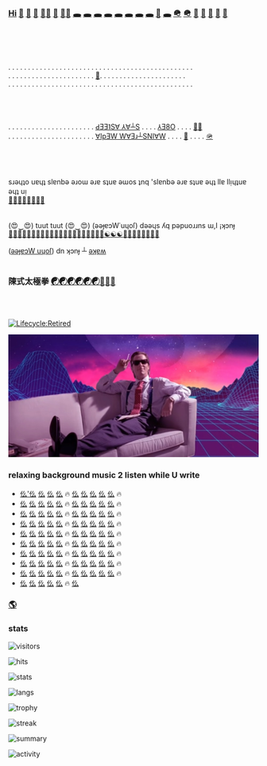 ### [Hi](https://youtu.be/I6FmwBPDT-w) [👋](https://youtu.be/pcLBtRMiyxA) [🐑](https://youtu.be/JgFgnXtF9Cc) [🐇](https://youtu.be/t3j_lyTrtG0) [🏃‍♂️](https://youtu.be/kfFuckTgnc4) [🤖](https://youtu.be/GcMXQZ69lSI) [🏃‍♂️](https://youtu.be/ouzKl0oD6sU) [🕳️](https://youtu.be/qHAKqVvGj3w) [🕳️](https://youtu.be/7yLBNRyGvG8) [🕳️](https://youtu.be/uFQhn8RW0Nk) [🕳️](https://youtu.be/atMdf0rhbpI) [🕳️](https://youtu.be/BVLvQcO7JGk) [🕳️](https://youtu.be/HbBmZPb2spk) [🕳️](https://youtu.be/6T_Rj47nm0Q) [🕳️](https://youtu.be/xy-NQzeXhYg) [👀](https://youtu.be/ZVPolwmpOUo) [🕳️](https://youtu.be/5i0u4jFmE78) [🪖](https://youtu.be/tHxf17yJsKs) [🪖](https://imgur.com/uNYH2pI) [🐑](https://youtu.be/1IIPJQ-1jlc) [🦠](https://youtu.be/QQPOdklAU3c) [🦠](https://youtu.be/gVZJb9aPd5s) [🐜](https://www.youtube.com/shorts/PIL-rOqlUog) [🚂](https://youtu.be/2wZ7acowkC4)
<br><br><br><br>
. . . . . . . . . . . . . . . . . . . . . . . . . . . . . . . . . . . . . . . . . . . . . . . <br>
. . . . . . . . . . . . . . . . . . . . . . [🐜](https://youtu.be/W5DIOT23uFo). . . . . . . . . . . . . . . . . . . . . .<br>
. . . . . . . . . . . . . . . . . . . . . . . . . . . . . . . . . . . . . . . . . . . . . . . <br>
<br><br><br><br>
. . . . . . . . . . . . . . . . . . . . . . [ԀƎƎ˥S∀ ⅄∀┴S](https://youtu.be/8HtBz_b_d9s) . . . . [⅄Ǝ8O](https://youtu.be/FfRgBTsI0io) . . . . [🏃‍♂️](https://t.me/socialmedia42)<br>
. . . . . . . . . . . . . . . . . . . . . . [∀IpƎW W∀Ǝɹ┴SNI∀W](https://youtu.be/iz2DV7FWdds?t=218) . . . . [👀](https://youtu.be/bTpt5JH4TWs) . . . . [🪖](https://youtu.be/_hBjxVNA0i4)<br>
<br><br><br><br>
sɹǝɥʇo uɐɥʇ slɐnbǝ ǝɹoɯ ǝɹɐ sʇuɐ ǝɯos ʇnq 'slɐnbǝ ǝɹɐ sʇuɐ ǝɥʇ llɐ llᴉɥʇuɐ ǝɥʇ uᴉ<br>
[🐜](https://youtu.be/ShB9ZONCITE)[🐜](https://youtu.be/xy-NQzeXhYg)[🐜](https://youtu.be/NuHvkU_gpMk)[🐜](https://youtu.be/JrBdYmStZJ4)[🐜](https://youtu.be/-6Wu0Q7x5D0)[🐜](https://youtu.be/W8ZAtgCWsYI)[🐜](https://youtu.be/0JW60sTcp9k)[🐜](https://youtu.be/MJ-3fZ5E_h4)
<br><br><br>
(😍‿😍) tuut tuut (😍‿😍) (ǝǝɟɐɔW˙uɥoſ) dǝǝɥs ʎq pǝpuoɹɹns ɯ,I ¡ʞɔnɟ<br>
[🚂](https://youtu.be/2wZ7acowkC4)[🚃](https://youtu.be/q_qgVn-Op7Q)[🚃](https://youtu.be/RBJj_UwkSyc)[🚃](https://youtu.be/dgsqX-IxrKc)[🐑](https://youtu.be/ONifZ2NMMow)[👀](https://youtu.be/qh2QVTQ3NOw)[👀](https://youtu.be/I2BC4lKWTOQ)[👀](https://youtu.be/Boq7rlWzVRI)[👀](https://youtu.be/pcWRQTOrN4o)[🐑](https://youtu.be/kZgE_sUrXFY)[🐑](https://youtu.be/sutgWjz10sM)[🐑](https://youtu.be/zCBNwGHPZ2M)[🐑](https://youtu.be/_mkiGMtbrPM)[🐑](https://youtu.be/1zqAfRtMZSg)[🐑](https://youtu.be/O_Ed-GWY5zw)[🐑](https://youtu.be/23EmJYSjW-g)[🐑](https://youtu.be/Xtr13I2ZXC8)[🐑](https://youtu.be/rpQ8ipjg1b0)[🐑](https://youtu.be/gI4UpBjdJ3s)[🐑](https://youtu.be/j_y88KAPKW0)[🐑](https://youtu.be/ZVmMvH84DFg)[☯](https://youtu.be/gXQ32ooefxA)[☯](https://youtu.be/GMI1OYUv4Qo)[☯](https://youtu.be/hvBKeyyjVjQ)[🥋](https://youtu.be/uaTyX8z1Zg0)[🖕](https://youtu.be/3fGQ8pF3wYU)[🖕](https://youtu.be/Xyzmv4390Z8)[🐑](https://youtu.be/7O-C49VpS30)[🐑](https://youtu.be/9k_ptxWsadI)[🐑](https://youtu.be/_N8WSXTC92E)[🐺](https://youtu.be/38AYeNGjqg0)[🐺](https://youtu.be/nYFAOBM-nLU)
<br><br>
([ǝǝɟɐɔW uɥoſ](https://youtu.be/_hBjxVNA0i4)) dn ʞɔnɟ ┴ [ǝʞɐʍ](https://youtu.be/GLIv191WQSo)
<br><br>
### 陳式太極拳 [☯](https://youtu.be/g0LkJ2bv1rg)[☯](https://youtu.be/JywRX-ZGmW4)[☯](https://youtu.be/jXGhcdhdMGs)[☯](https://youtu.be/RIn2ksyivT8)[☯](https://www.youtube.com/shorts/aN_h3Rqjj6k)[☯](https://youtu.be/CE9vH3vtrr4)[🥋](https://youtu.be/qpG__DSvAyk)[🥋](https://youtu.be/eCbmg4Zt_QA)[🥋](https://youtu.be/g2c_-9kIjyU)
<br><br>

[![Lifecycle:Retired](https://img.shields.io/badge/Lifecycle-Retired-d45500)](https://youtu.be/cdFIgYXHQQ8?t=180)<br>

[![Image](https://github.com/f1f47a23/f1f47a23/blob/main/mareux.jpg)](https://youtu.be/SlHSr-6ji0w)
### relaxing background music 2 listen while U write
- [仫](https://www.youtube.com/watch?v=IiE3-UkyV10&list=OLAK5uy_kLGJaJE5kzPNpI4SzcOfoZ5kl1KyH0Hro)['](https://steveroach.bandcamp.com/album/dream-tracker)[仫](https://www.youtube.com/watch?v=RBaZ3DCD3Lg&list=OLAK5uy_nTcjFDat0k_ZW85QestrqUOSN6VcLKPc4) [仫](https://www.youtube.com/watch?v=5zU-nOSI5z8&list=OLAK5uy_nMQ4kBeeov7vbF3kYkbT5PMkg3OJe_GPw) [仫](https://www.youtube.com/watch?v=1isbA6Pi69g&list=OLAK5uy_nQg_37r7nCYHjkbGloyuDagPfzPsFl1lk) [仫](https://www.youtube.com/watch?v=x3sp8EZoeiI&list=OLAK5uy_nedbEA6XqA5IE1bY0zHArICKXZgjbkd3s) 🔥 [仫](https://www.youtube.com/watch?v=YOhhnIpJqpg&list=OLAK5uy_k45Hdd-NJDgmRTYJIL_Ps7w-Jr4mD24Y4) [仫](https://www.youtube.com/watch?v=2hnOeE7UwWE&list=OLAK5uy_kXX_fQkcXhNEf1D4yoaUeo5CK75SddSWc) [仫](https://www.youtube.com/watch?v=wQvLzls6mIQ&list=OLAK5uy_lermRu9ku4ACmgwzF5T1Ow0LCD9cPvHQc) [仫](https://www.youtube.com/watch?v=Js7VM9_3XIQ&list=OLAK5uy_mk2yz0S4z79EX0CHV49XbFJ89vKuytKGU) [仫](https://www.youtube.com/watch?v=hSB7Rt1Pg0k&list=OLAK5uy_nbqeSy3P-zjLNPlMMlUFhADgQ6TK_bCcU) 🔥 
- [仫](https://www.youtube.com/watch?v=6_pzxGopk_Y&list=OLAK5uy_m2Pg3-RWe6wJHPqJLOUML9AuU0GhaA5KE) [仫](https://www.youtube.com/watch?v=dFd3W5WiJsI&list=OLAK5uy_l33qHsx99TOLnQrHanHBwjPI_HDTgfoRM) [仫](https://www.youtube.com/watch?v=BFdJtGb2qz8&list=OLAK5uy_mKGWoQvd00SsNtKeh_q8D3OiH8tzy-HSM) [仫](https://www.youtube.com/watch?v=IKXNj-oNPRI&list=OLAK5uy_m-Lvwr-S-56SgVN-ctVcgdmY85hVoC7TM) [仫](https://www.youtube.com/watch?v=O3CtVYEFIiU&list=OLAK5uy_mL1l2HPLX9MIlJjTjvzoFLKGh2lPUamTM) 🔥 [仫](https://www.youtube.com/watch?v=TcV3gaiEQN8&list=OLAK5uy_nEkqKbNYnvJk8zFD4TKdI-69ZeSoqEysU) [仫](https://www.youtube.com/watch?v=GymoJnPlubE&list=OLAK5uy_kzBWUkDjf5H-Xyd1XkchCfhDukwbRj8Yc) [仫](https://www.youtube.com/watch?v=tng8dphqXzw&list=OLAK5uy_nL7wlOrWiVAiloUuSJ5u4xWppJSmtTrQE) [仫](https://www.youtube.com/watch?v=9AFQ4bErcmQ&list=OLAK5uy_m6Aydj_9UxGX82nw2N_VvGha4hQ9pY1_M) [仫](https://www.youtube.com/watch?v=XbbZhFQiyeo&list=OLAK5uy_nU52NBUv9RmXChg6_UzUbt7dZ1ceFKGfA) 🔥 
- [仫](https://www.youtube.com/watch?v=OcACj5AW81o&list=OLAK5uy_nxEzAhowCQf9spTvzYMlHMdg_d3OMD-vc) [仫](https://www.youtube.com/watch?v=oUzexxIynus&list=OLAK5uy_mLoKtIJTgKybUsqs_DYQLcHdOfz6XPlVA) [仫](https://www.youtube.com/watch?v=HBDtQaRkPgU&list=OLAK5uy_nADgxjert4-12ysTNR7ct-YweirSRHfUA) [仫](https://www.youtube.com/watch?v=On0_biuPLTk&list=OLAK5uy_kwyvx_qUkePrdYOF2v34Na8WJm7_jR9GU) [仫](https://www.youtube.com/watch?v=5KGQUlV4v3M&list=OLAK5uy_liJQCOEqARABXDm7MunMQ02kpa8-q3h5Y) 🔥 [仫](https://www.youtube.com/watch?v=7tobkfDOMaU&list=OLAK5uy_lT8kogUO2AG4YLB7Iju7LKH83aX7xjiek) [仫](https://www.youtube.com/watch?v=WdaLgZPBC4I&list=OLAK5uy_ky1URAv8NLWZatHsrO7iJpM5x1wJQx3n0) [仫](https://youtu.be/J42IU0jmhZE) [仫](https://youtu.be/rIrEvUXVHtg) [仫](https://youtu.be/rbWJerGaS-E) 🔥 
- [仫](https://youtu.be/IMo3i_ukRRE) [仫](https://youtu.be/UQgUkIbJnUs) [仫](https://www.youtube.com/watch?v=dT3DFgN6akI&list=OLAK5uy_kntP51lDg5nck12iRKL0j29gyCgHyq6_A) [仫](https://www.youtube.com/watch?v=z76SgoNhLsE&list=OLAK5uy_lZqDXoZPx7Yjm4J6RrH9-4p67EFDcakFE) [仫](https://www.youtube.com/watch?v=_25SAynxrFU&list=OLAK5uy_n7MQBk1_fvX0c9e1cjO5qob23j_l_cnzU) 🔥 [仫](https://www.youtube.com/watch?v=AdIjgcP7_NA&list=OLAK5uy_leyG1weMjC0Q6aJbv5P4gGCIvxahsqm7c) [仫](https://www.youtube.com/watch?v=viIRFolPmZM&list=OLAK5uy_kOTiSbVBfQMWc5DvFNSHOl422YlHIEZFM) [仫](https://www.youtube.com/watch?v=kh_4Duz-LhI&list=OLAK5uy_l6CBmbw8dpIfIpO7aj2-QxR9rZK0TSaEg) [仫](https://www.youtube.com/watch?v=AyDYhW1U_6A&list=OLAK5uy_kvm20GzuvPc52Egtk-Q0oukLMNyfi2MEA) [仫](https://www.youtube.com/watch?v=wjakadrGTF4&list=OLAK5uy_kBu6HqfbRrPXcgjbfOJBZrky7zFAuSU4U) 🔥
- [仫](https://www.youtube.com/watch?v=1et-GskTVYw&list=OLAK5uy_nyw2o5L_hlU_dCHQQ88g847Xa9ol2ibdQ) [仫](https://www.youtube.com/watch?v=2i7bxolsTV0&list=OLAK5uy_n_i-57wro3Wu9B7CRHubF2_po3jGlbEkA) [仫](https://www.youtube.com/watch?v=8CQG_52Kd_M&list=OLAK5uy_lgVdLi-XRQjryU_zcKqBjrxY4JNLPLwxA)
 [仫](https://www.youtube.com/watch?v=zJ56kOhShdA&list=OLAK5uy_nPFuHPCgUf3VMhYeUdqaW_bCZhnrtXyeQ) [仫](https://www.youtube.com/watch?v=CeBCTyP0P64&list=OLAK5uy_nEk3dlO48XAXteKaSDsrtJ0654cFcLhy8) 🔥 [仫](https://www.youtube.com/watch?v=RqExBZzca2c&list=OLAK5uy_nHl9VJCvPNTbyKHRk38EC3cp72cfoFHtw) [仫](https://www.youtube.com/watch?v=D2t6LrGRLmw&list=OLAK5uy_l_wIhQCEnXzzoEph9IH4zZ6iNBWGt-jj0) [仫](https://www.youtube.com/watch?v=RTEAx8OO6HA&list=OLAK5uy_nxvpsUCtIiGNwnGVPMQuD1NYiQJ6KQGfA) [仫](https://www.youtube.com/watch?v=TC5ltvuV2bY&list=OLAK5uy_mM6p2jAC4JblHYq9xaXYuj_dVGioQIlrA) [仫](https://www.youtube.com/watch?v=rAYcnKL8NiM&list=OLAK5uy_m1WFOa2BkrjwKPoPnm77vQ7g2wWt1oGN4) 🔥
- [仫](https://www.youtube.com/watch?v=uDjAK2woCJQ&list=OLAK5uy_mgssfN1yYEfi-TC5b44WikoHnJnBPI-Ms) [仫](https://www.youtube.com/watch?v=8sKnyY2ZF4w&list=OLAK5uy_lobpz-siH1-14jWaqYWOEBYVfKQZuBfQw) [仫](https://www.youtube.com/watch?v=olQC6rp4ouE&list=OLAK5uy_mYYRcU9UkCXmCwnYPJjKTvp4Sr58HJcm4) [仫](https://www.youtube.com/watch?v=43PX4E3_mSk&list=OLAK5uy_kR77Qzp4ZCZo2CU1cdz2oEaLRwP-EwK3s) [仫](https://www.youtube.com/watch?v=0UvwQE_3E3k&list=OLAK5uy_lt1FaMDOS8al0Ggk85GZVBJ0a3lRaH7s0) 🔥 [仫](https://www.youtube.com/watch?v=z4J-9ZILZUk&list=OLAK5uy_nd2O8Cq4VNdzqFRBp56aBaQVa9Lz6CiVE) [仫](https://www.youtube.com/watch?v=0HCBKVg0Dmc&list=OLAK5uy_lFGDQXVR134jJqCCxjomscAFjVgE-wPJI) [仫](https://www.youtube.com/watch?v=KjlBRpNrUtA&list=OLAK5uy_mSAa_KG0mwrLlcb96XOrg4Rk5dME_g1hw) [仫](https://www.youtube.com/watch?v=LoSb03HTqn8) [仫](https://www.youtube.com/watch?v=M9zW7vgVebc&list=OLAK5uy_mVowMMqas4te11b4NGJyWNLrx9MA7lD-g) 🔥
- [仫](https://www.youtube.com/watch?v=pkac-JdbL1g&list=OLAK5uy_mzlGVmOCRKMjxESG9SHaVYG1lCdPxvsHU) [仫](https://www.youtube.com/watch?v=4PiaEqvA9pQ&list=OLAK5uy_kjnXn-EHIBUXFvhT-xV7Ocjm3RJrX2es4) [仫](https://www.youtube.com/watch?v=qVVr37fcbO8&list=OLAK5uy_lZbSJq8Xhhg0llznvX5uHAlyjoO2noAns) [仫](https://www.youtube.com/watch?v=TFfm7sA599c&list=OLAK5uy_l5H0IFgR-W1DMn7JjU26YlAQ31QlvyuFk) [仫](https://www.youtube.com/watch?v=FcmDfpR4X_g&list=OLAK5uy_kLNYXbYM__e5_LBl-Ne3s8GVkYm4HECNU) 🔥 [仫](https://www.youtube.com/watch?v=sKZDkvHnde4&list=OLAK5uy_m4z5NGtpj-nf_44H9MNdTI8ALXGu0qh-E) [仫](https://www.youtube.com/watch?v=tqgchVSxjSI&list=OLAK5uy_m51YgbeGzFRugol9HkRWThvkILzww9XKk) [仫](https://www.youtube.com/watch?v=-I45g7C_umY&list=OLAK5uy_nX13U8oDh5_CH06UWzNZwx3jCxF6Hz46Y) [仫](https://www.youtube.com/watch?v=q6-O1Oi-F1k&list=OLAK5uy_mr0AuZBa5SDkArhB84OV7f6cTnJdJ5-Vc) [仫](https://www.youtube.com/watch?v=QsRElmiq3Gg&list=OLAK5uy_m0euBzrcGARvy5POD3Vf5PrRG5U3PRPTQ) 🔥
- [仫](https://www.youtube.com/watch?v=pfrzqvE5aHs&list=OLAK5uy_noWW0QLYQnF7FRy9aZqTsfPDA0Xhl2aaQ) [仫](https://www.youtube.com/watch?v=KDOWGs6v_-g&list=OLAK5uy_lpwd7Ahux-k6OU9hKakotRr3iKg9qEouY) [仫](https://www.youtube.com/watch?v=ZzphAQdCYRs&list=OLAK5uy_nqTyH3WLN6KmjQ24m0hpyisfJy_ry1hvg) [仫](https://www.youtube.com/watch?v=29KHmHPKEo8) [仫](https://youtu.be/OQhr0LOuUk0) 🔥 [仫](https://youtu.be/6C2BHkDJUhU) [仫](https://youtu.be/Qt0pdU2Yxqw) [仫](https://youtu.be/YSTd9IqEzR8) [仫](https://youtu.be/EhmtpCmLo34) [仫](https://youtu.be/ophPoKg8aq8) 🔥
- [仫](https://youtu.be/XR_CqY6mbHQ) [仫](https://youtu.be/7EL71XJmwOU) [仫](https://youtu.be/0vpeSteYEUE) [仫](https://youtu.be/E3go0IVdosI) [仫](https://youtu.be/NofZIFRGXFo) 🔥 [仫](https://youtu.be/zvoJMQLnMZI) [仫](https://www.youtube.com/watch?v=eA-Avm1cjck&list=OLAK5uy_nK1gI7diqLikmJ6Kl-mNhfIb8bOnMord4) [仫](https://www.youtube.com/watch?v=bCn_lO4p4e0&list=OLAK5uy_llPjEYxLtSW8DE5RMW13xJu7e88d9mc_Q) [仫](https://www.youtube.com/watch?v=PCiJWnMOc8U&list=OLAK5uy_n4xrMPFBvieHZ0AhqTbHMWyxTj2MSe9Uo) [仫](https://www.youtube.com/watch?v=ilSZLeQxwIQ&list=OLAK5uy_nmoafjOCN3m6yMKoTNYeCvJtjg6X9fKkQ) 🔥
- [仫](https://www.youtube.com/watch?v=CvvXvmxLr9k&list=OLAK5uy_mCjRPlFB6BkdiSZOGFXQg5NxDpAsn7Xew) [仫](https://www.youtube.com/watch?v=CV0wudqVjRg&list=OLAK5uy_lwrL-Kp0MetgavsOWHfsITmlXnHrVWhiI) [仫](https://www.youtube.com/watch?v=9CLZNohI6MU&list=OLAK5uy_n04KGEBjBWK95kUz6EWAheUSivPwcYVMY) [仫](https://www.youtube.com/watch?v=9Tc4e4_kULY&list=OLAK5uy_l4VmGppsYvHX9Vnb5xo5uH_WZ7ZpnOq4U) [仫](https://www.youtube.com/watch?v=f7ZSdCVBJ8o&list=OLAK5uy_lkbrJ4ouAGYseYEWOHN8riOPj_aIuVKO8) 🔥 [仫](https://www.youtube.com/watch?v=U2FvxmFzFzE&list=OLAK5uy_l_xv5gUuH2G62lHIHzNbJQUn7oB02vTrM)


### [🌎](https://f1f47a23.github.io/)



### stats

![visitors](https://komarev.com/ghpvc/?username=f1f47a23&color=blueviolet&label=ǝɹǝɥ-ƃuᴉop-∩-ɹ-llǝɥ-┴-ʇɐɥʍ-ʎǝɥ)

![hits](https://hits.seeyoufarm.com/api/count/incr/badge.svg?url=https%3A%2F%2Fgithub.com%2Ff1f47a231212%2Fhit-counter)

![stats](https://github-readme-stats.vercel.app/api?username=f1f47a23&theme=blue-green)

![langs](https://github-readme-stats.vercel.app/api/top-langs/?username=f1f47a23&theme=blue-green)

![trophy](https://github-profile-trophy.vercel.app/api/?username=f1f47a23)

![streak](https://github-readme-streak-stats.herokuapp.com/?user=f1f47a23)

![summary](https://github-profile-summary-cards.vercel.app/api/cards/profile-details?username=f1f47a23&theme=vue)



![activity](https://activity-graph.herokuapp.com/graph?username=f1f47a23&theme=minimal)




